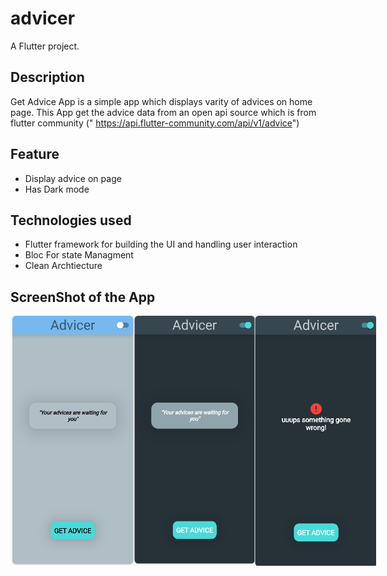 # advicer

A  Flutter project.

## Description
Get Advice App is a simple app which displays varity of advices on home page. This App get the advice data from an open api source which is from flutter community (" https://api.flutter-community.com/api/v1/advice")
## Feature
  * Display advice on page
  * Has Dark mode
## Technologies used
  * Flutter framework for building the UI and handling user interaction
  * Bloc For state Managment
  * Clean Archtiecture

## ScreenShot of the App
<div style="display: flex;">
<img src="/advicer/image_for_readme/first.png" alt="login image" width="200" height="400">
<img src="/advicer/image_for_readme/second.png" alt="home image" width="200" height="400">
<img src="/advicer/image_for_readme/third.png" alt="month image" width="200" height="400">
</div>
    

